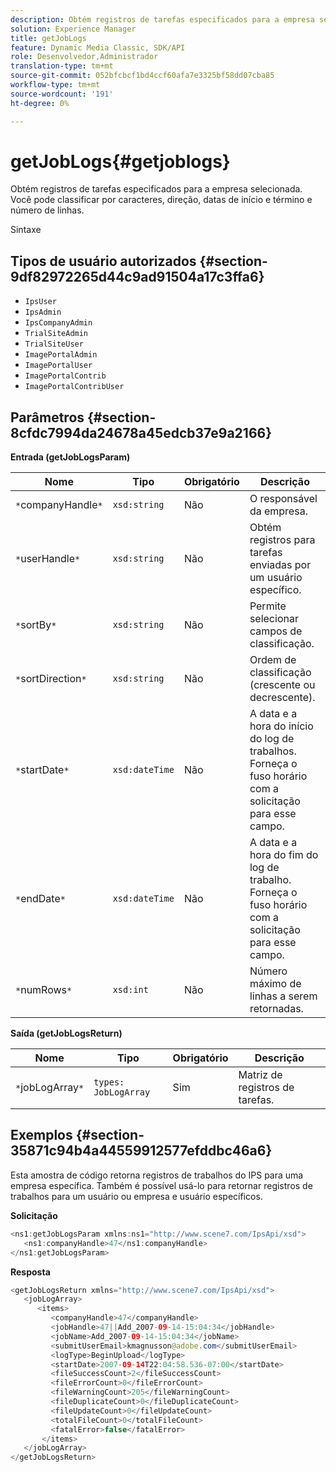 ```yaml
---
description: Obtém registros de tarefas especificados para a empresa selecionada. Você pode classificar por caracteres, direção, datas de início e término e número de linhas.
solution: Experience Manager
title: getJobLogs
feature: Dynamic Media Classic, SDK/API
role: Desenvolvedor,Administrador
translation-type: tm+mt
source-git-commit: 052bfcbcf1bd4ccf60afa7e3325bf58dd07cba85
workflow-type: tm+mt
source-wordcount: '191'
ht-degree: 0%

---
```



# getJobLogs{#getjoblogs}

Obtém registros de tarefas especificados para a empresa selecionada. Você pode classificar por caracteres, direção, datas de início e término e número de linhas.

Sintaxe

## Tipos de usuário autorizados {#section-9df82972265d44c9ad91504a17c3ffa6}

* `IpsUser`
* `IpsAdmin`
* `IpsCompanyAdmin`
* `TrialSiteAdmin`
* `TrialSiteUser`
* `ImagePortalAdmin`
* `ImagePortalUser`
* `ImagePortalContrib`
* `ImagePortalContribUser`

## Parâmetros {#section-8cfdc7994da24678a45edcb37e9a2166}

**Entrada (getJobLogsParam)**

| Nome | Tipo | Obrigatório | Descrição |
|---|---|---|---|
| `*`companyHandle`*` | `xsd:string` | Não | O responsável da empresa. |
| `*`userHandle`*` | `xsd:string` | Não | Obtém registros para tarefas enviadas por um usuário específico. |
| `*`sortBy`*` | `xsd:string` | Não | Permite selecionar campos de classificação. |
| `*`sortDirection`*` | `xsd:string` | Não | Ordem de classificação (crescente ou decrescente). |
| `*`startDate`*` | `xsd:dateTime` | Não | A data e a hora do início do log de trabalhos. Forneça o fuso horário com a solicitação para esse campo. |
| `*`endDate`*` | `xsd:dateTime` | Não | A data e a hora do fim do log de trabalho. Forneça o fuso horário com a solicitação para esse campo. |
| `*`numRows`*` | `xsd:int` | Não | Número máximo de linhas a serem retornadas. |

**Saída (getJobLogsReturn)**

| Nome | Tipo | Obrigatório | Descrição |
|---|---|---|---|
| `*`jobLogArray`*` | `types: JobLogArray` | Sim | Matriz de registros de tarefas. |

## Exemplos {#section-35871c94b4a44559912577efddbc46a6}

Esta amostra de código retorna registros de trabalhos do IPS para uma empresa específica. Também é possível usá-lo para retornar registros de trabalhos para um usuário ou empresa e usuário específicos.

**Solicitação**

```java
<ns1:getJobLogsParam xmlns:ns1="http://www.scene7.com/IpsApi/xsd">
   <ns1:companyHandle>47</ns1:companyHandle>
</ns1:getJobLogsParam>
```

**Resposta**

```java
<getJobLogsReturn xmlns="http://www.scene7.com/IpsApi/xsd">
   <jobLogArray>
      <items>
         <companyHandle>47</companyHandle>
         <jobHandle>47||Add_2007-09-14-15:04:34</jobHandle>
         <jobName>Add_2007-09-14-15:04:34</jobName>
         <submitUserEmail>kmagnusson@adobe.com</submitUserEmail>
         <logType>BeginUpload</logType>
         <startDate>2007-09-14T22:04:58.536-07:00</startDate>
         <fileSuccessCount>2</fileSuccessCount>
         <fileErrorCount>0</fileErrorCount>
         <fileWarningCount>205</fileWarningCount>
         <fileDuplicateCount>0</fileDuplicateCount>
         <fileUpdateCount>0</fileUpdateCount>
         <totalFileCount>0</totalFileCount>
         <fatalError>false</fatalError>
       </items>
   </jobLogArray>
</getJobLogsReturn>
```

